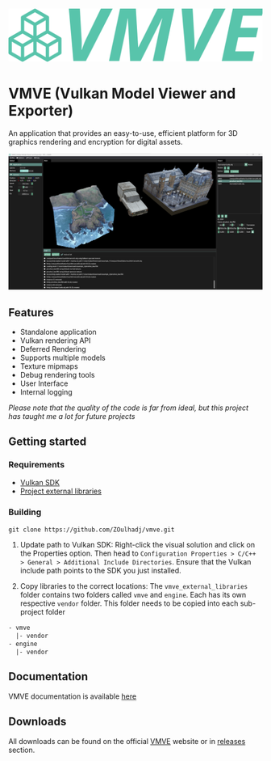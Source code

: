 # ![logo](.git_assets/logo.svg)

# VMVE (Vulkan Model Viewer and Exporter)
An application that provides an easy-to-use, efficient platform for 3D graphics
rendering and encryption for digital assets.

![overview_1](.git_assets/1.png)

## Features
* Standalone application
* Vulkan rendering API
* Deferred Rendering
* Supports multiple models
* Texture mipmaps
* Debug rendering tools
* User Interface
* Internal logging

*Please note that the quality of the code is far from ideal, but this project has taught me a lot for future projects*

## Getting started
### Requirements
- [Vulkan SDK](https://www.lunarg.com/vulkan-sdk/)
- [Project external libraries](https://drive.google.com/file/d/1G0FTxthbHfspCL6YNE-fhNhXq9lVBB_k/view?usp=sharing)



### Building
```
git clone https://github.com/ZOulhadj/vmve.git
```

1. Update path to Vulkan SDK: Right-click the visual solution and click on the Properties option. Then head to 
```Configuration Properties > C/C++ > General > Additional Include Directories```. Ensure that the Vulkan include path points to the SDK you just installed.

2. Copy libraries to the correct locations: The ```vmve_external_libraries``` folder contains two folders called ```vmve``` and ```engine```. Each has its own respective
```vendor``` folder. This folder needs to be copied into each sub-project folder
```
- vmve
  |- vendor
- engine
  |- vendor
```


## Documentation
VMVE documentation is available [here](https://vmve-docs.rtfd.io)

## Downloads
All downloads can be found on the official [VMVE](https://zoulhadj.github.io/vmve_website/) website or in [releases](https://github.com/ZOulhadj/vmve/releases) section.
